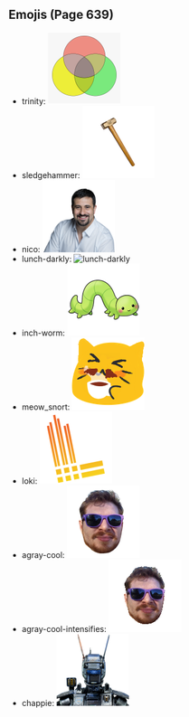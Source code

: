 
## Emojis (Page 639)

* trinity: ![trinity](output/trinity.png)
* sledgehammer: ![sledgehammer](output/sledgehammer.png)
* nico: ![nico](output/nico.png)
* lunch-darkly: ![lunch-darkly](output/lunch-darkly)
* inch-worm: ![inch-worm](output/inch-worm.png)
* meow_snort: ![meow_snort](output/meow_snort.png)
* loki: ![loki](output/loki.png)
* agray-cool: ![agray-cool](output/agray-cool.png)
* agray-cool-intensifies: ![agray-cool-intensifies](output/agray-cool-intensifies.gif)
* chappie: ![chappie](output/chappie.png)
